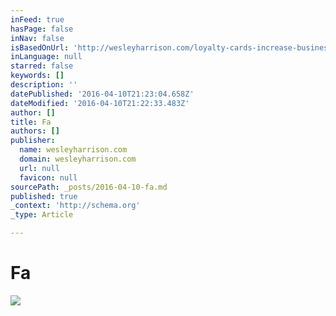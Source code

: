 ```yaml
---
inFeed: true
hasPage: false
inNav: false
isBasedOnUrl: 'http://wesleyharrison.com/loyalty-cards-increase-business/'
inLanguage: null
starred: false
keywords: []
description: ''
datePublished: '2016-04-10T21:23:04.658Z'
dateModified: '2016-04-10T21:22:33.483Z'
author: []
title: Fa
authors: []
publisher:
  name: wesleyharrison.com
  domain: wesleyharrison.com
  url: null
  favicon: null
sourcePath: _posts/2016-04-10-fa.md
published: true
_context: 'http://schema.org'
_type: Article

---
```

# Fa
![](http://wesleyharrison.com/wp-content/uploads/2016/02/loyalty-cards.jpg)